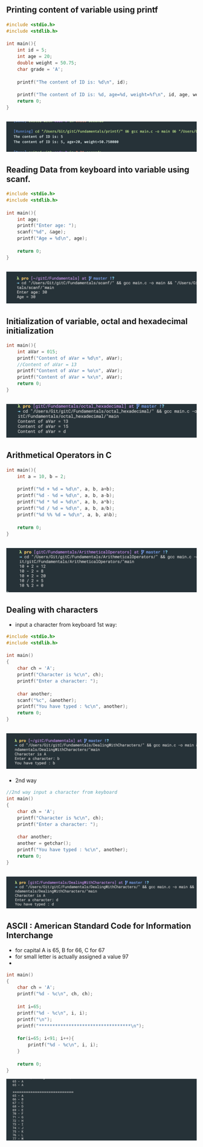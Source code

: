 ## Printing content of variable using printf
```c++
#include <stdio.h>
#include <stdlib.h>

int main(){
    int id = 5;
    int age = 20;
    double weight = 50.75;
    char grade = 'A';

    printf("The content of ID is: %d\n", id);

    printf("The content of ID is: %d, age=%d, weight=%f\n", id, age, weight);
    return 0;
}
```
![](img/2020-01-04-00-11-45.png)
---

## Reading Data from keyboard into variable using scanf.
```c++
#include <stdio.h>
#include <stdlib.h>

int main(){
    int age;
    printf("Enter age: ");
    scanf("%d", &age);
    printf("Age = %d\n", age);

    return 0;
}
```
![](img/2020-01-04-00-30-44.png)
---

## Initialization of variable, octal and hexadecimal initialization
```c++
int main(){
    int aVar = 015;
    printf("Content of aVar = %d\n", aVar);
    //Content of aVar = 13
    printf("Content of aVar = %o\n", aVar);
    printf("Content of aVar = %x\n", aVar);
    return 0;
}
```
![](img/2020-01-04-00-39-39.png)
---

## Arithmetical Operators in C
```c++
int main(){
    int a = 10, b = 2;

    printf("%d + %d = %d\n", a, b, a+b);
    printf("%d - %d = %d\n", a, b, a-b);
    printf("%d * %d = %d\n", a, b, a*b);
    printf("%d / %d = %d\n", a, b, a/b);
    printf("%d %% %d = %d\n", a, b, a%b);

    return 0;
}
```
![](img/2020-01-04-00-48-20.png)
---

## Dealing with characters
- input a character from keyboard 1st way:
```c++
#include <stdio.h>
#include <stdlib.h>

int main()
{
    char ch = 'A';
    printf("Character is %c\n", ch);
    printf("Enter a character: ");

    char another;
    scanf("%c", &another);
    printf("You have typed : %c\n", another);
    return 0;
}
```
![](img/2020-01-04-09-23-16.png)
-

- 2nd way
```c++
//2nd way input a character from keyboard
int main()
{
    char ch = 'A';
    printf("Character is %c\n", ch);
    printf("Enter a character: ");

    char another;
    another = getchar();
    printf("You have typed : %c\n", another);
    return 0;
}
```
![](img/2020-01-04-09-24-19.png)
---

## ASCII : American Standard Code for Information Interchange
- for capital A is 65, B for 66, C for 67
- for small letter is actually assigned a value 97
-
```c++
int main()
{
    char ch = 'A';
    printf("%d - %c\n", ch, ch);

    int i=65;
    printf("%d - %c\n", i, i);
    printf("\n");
    printf("**********************************\n");

    for(i=65; i<91; i++){
        printf("%d - %c\n", i, i);
    }

    return 0;
}
```
![](img/2020-01-04-09-40-22.png)



